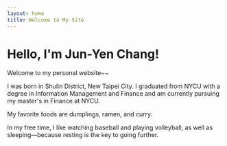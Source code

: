 ```yaml
---
layout: home
title: Welcome to My Site
---
```


# Hello, I'm Jun-Yen Chang!

Welcome to my personal website~~

I was born in Shulin District, New Taipei City. I graduated from NYCU with a degree in Information Management and Finance and am currently pursuing my master's in Finance at NYCU. 

My favorite foods are dumplings, ramen, and curry. 

In my free time, I like watching baseball and playing volleyball, as well as sleeping—because resting is the key to going further.
